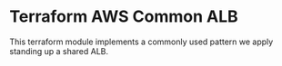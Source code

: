 # Terraform AWS Common ALB

This terraform module implements a commonly used pattern we apply standing up
a shared ALB.

